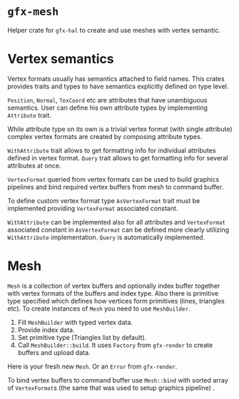 
# `gfx-mesh`

Helper crate for `gfx-hal` to create and use meshes with vertex semantic.

# Vertex semantics

Vertex formats usually has semantics attached to field names.
This crates provides traits and types to have semantics explicitly defined on type level.

`Position`, `Normal`, `TexCoord` etc are attributes that have unambiguous semantics.
User can define his own attribute types by implementing `Attribute` trait.

While attribute type on its own is a trivial vertex format (with single attribute) complex vertex formats are created by composing attribute types.

`WithAttribute` trait allows to get formatting info for individual attributes defined in vertex format.
`Query` trait allows to get formatting info for several attributes at once.

`VertexFormat` queried from vertex formats can be used to build graphics pipelines and bind required vertex buffers from mesh to command buffer.

To define custom vertex format type `AsVertexFormat` trait must be implemented providing `VertexFormat` associated constant.

`WithAttribute` can be implemented also for all attributes and `VertexFormat` associated constant in `AsVertexFormat` can be defined more clearly utilizing `WithAttribute` implementation.
`Query` is automatically implemented.

# Mesh

`Mesh` is a collection of vertex buffers and optionally index buffer together with vertex formats of the buffers and index type. Also there is primitive type specified which defines how vertices form primitives (lines, triangles etc).
To create instances of `Mesh` you need to use `MeshBuilder`.

1. Fill `MeshBuilder` with typed vertex data.
1. Provide index data.
1. Set primitive type (Triangles list by default).
1. Call `MeshBuilder::build`. It uses `Factory` from `gfx-render` to create buffers and upload data.

Here is your fresh new `Mesh`. Or an `Error` from `gfx-render`.

To bind vertex buffers to command buffer use `Mesh::bind` with sorted array of `VertexFormat`s (the same that was used to setup graphics pipeline) .

